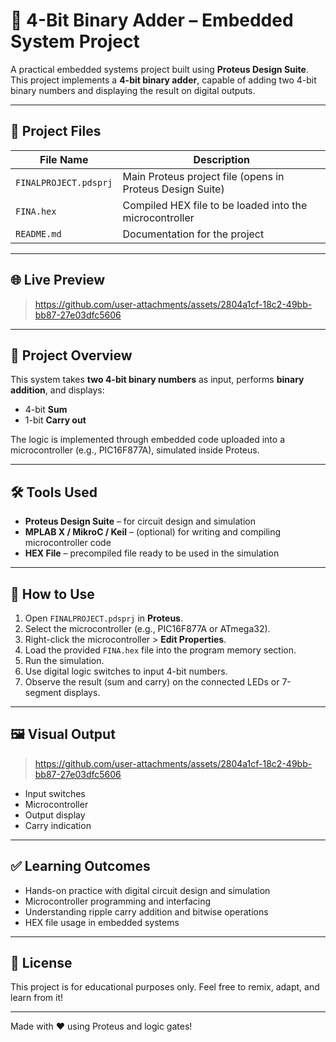 # 🔧 4-Bit Binary Adder – Embedded System Project

A practical embedded systems project built using **Proteus Design Suite**. This project implements a **4-bit binary adder**, capable of adding two 4-bit binary numbers and displaying the result on digital outputs.

---

## 📁 Project Files

| File Name               | Description |
|-------------------------|-------------|
| `FINALPROJECT.pdsprj`   | Main Proteus project file (opens in Proteus Design Suite) |
| `FINA.hex`              | Compiled HEX file to be loaded into the microcontroller |
| `README.md`             | Documentation for the project |

---

## 🌐 Live Preview

> https://github.com/user-attachments/assets/2804a1cf-18c2-49bb-bb87-27e03dfc5606
 ---
 
## 🧠 Project Overview

This system takes **two 4-bit binary numbers** as input, performs **binary addition**, and displays:

- 4-bit **Sum**
- 1-bit **Carry out**

The logic is implemented through embedded code uploaded into a microcontroller (e.g., PIC16F877A), simulated inside Proteus.

---

## 🛠️ Tools Used

- **Proteus Design Suite** – for circuit design and simulation
- **MPLAB X / MikroC / Keil** – (optional) for writing and compiling microcontroller code
- **HEX File** – precompiled file ready to be used in the simulation

---

## 🚀 How to Use

1. Open `FINALPROJECT.pdsprj` in **Proteus**.
2. Select the microcontroller (e.g., PIC16F877A or ATmega32).
3. Right-click the microcontroller > **Edit Properties**.
4. Load the provided `FINA.hex` file into the program memory section.
5. Run the simulation.
6. Use digital logic switches to input 4-bit numbers.
7. Observe the result (sum and carry) on the connected LEDs or 7-segment displays.

---

## 🖼️ Visual Output

> https://github.com/user-attachments/assets/2804a1cf-18c2-49bb-bb87-27e03dfc5606
- Input switches
- Microcontroller
- Output display
- Carry indication

---

## ✅ Learning Outcomes

- Hands-on practice with digital circuit design and simulation
- Microcontroller programming and interfacing
- Understanding ripple carry addition and bitwise operations
- HEX file usage in embedded systems

---

## 📄 License

This project is for educational purposes only. Feel free to remix, adapt, and learn from it!

---

Made with ❤️ using Proteus and logic gates!

